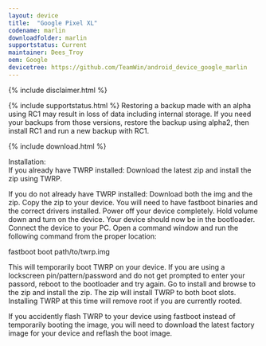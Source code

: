 ```yaml
---
layout: device
title:  "Google Pixel XL"
codename: marlin
downloadfolder: marlin
supportstatus: Current
maintainer: Dees_Troy
oem: Google
devicetree: https://github.com/TeamWin/android_device_google_marlin
---
```


{% include disclaimer.html %}

{% include supportstatus.html %}
Restoring a backup made with an alpha using RC1 may result in loss of data including internal storage. If you need your backups from those versions, restore the backup using alpha2, then install RC1 and run a new backup with RC1.

{% include download.html %}

<div class='page-heading'>Installation:</div>
If you already have TWRP installed:
Download the latest zip and install the zip using TWRP.

If you do not already have TWRP installed:
Download both the img and the zip. Copy the zip to your device. You will need to have fastboot binaries and the correct drivers installed. Power off your device completely. Hold volume down and turn on the device. Your device should now be in the bootloader. Connect the device to your PC. Open a command window and run the following command from the proper location:

fastboot boot path/to/twrp.img

This will temporarily boot TWRP on your device. If you are using a lockscreen pin/pattern/password and do not get prompted to enter your passord, reboot to the bootloader and try again. Go to install and browse to the zip and install the zip. The zip will install TWRP to both boot slots. Installing TWRP at this time will remove root if you are currently rooted.

If you accidently flash TWRP to your device using fastboot instead of temporarily booting the image, you will need to download the latest factory image for your device and reflash the boot image.
